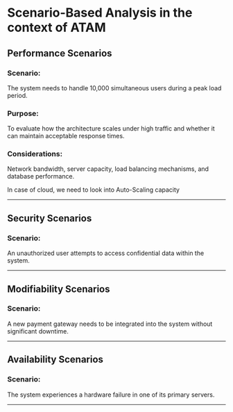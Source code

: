 # Scenario-Based Analysis in the context of ATAM

## Performance Scenarios

### Scenario: 

The system needs to handle 10,000 simultaneous users during a peak load period.

### Purpose: 

To evaluate how the architecture scales under high traffic and whether it can maintain acceptable response times.

### Considerations: 

Network bandwidth, server capacity, load balancing mechanisms, and database performance.

In case of cloud, we need to look into Auto-Scaling capacity

---

## Security Scenarios

### Scenario: 

An unauthorized user attempts to access confidential data within the system.

---

## Modifiability Scenarios

### Scenario: 

A new payment gateway needs to be integrated into the system without significant downtime.

---
## Availability Scenarios

### Scenario: 

The system experiences a hardware failure in one of its primary servers.

---